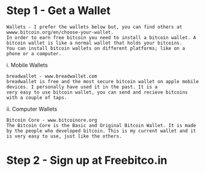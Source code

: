 # Step 1 - Get a Wallet

    Wallets - I prefer the wallets below but, you can find others at wwww.bitcoin.org/en/choose-your-wallet.
    In order to earn free bitcoin you need to install a bitcoin wallet. A bitcoin wallet is like a normal wallet that holds your bitcoins.
    You can install bitcoin wallets on different platforms; like on a phone or a computer.

  i.  Mobile Wallets
  
    breadwallet - www.breadwallet.com
    breadwallet is free and the most secure bitcoin wallet on apple mobile devices. I personally have used it in the past. It is a 
    very easy to use bitcoin wallet, you can send and recieve bitcoins with a couple of taps.

  ii. Computer Wallets

    Bitcoin Core - www.bitcoinore.org
    The Bitcoin Core is the Basic and Original Bitcoin Wallet. It is made by the people who developed bitcoin. This is my current wallet and it is very easy to use, just like the others.
    
# Step 2 - Sign up at Freebitco.in

    
